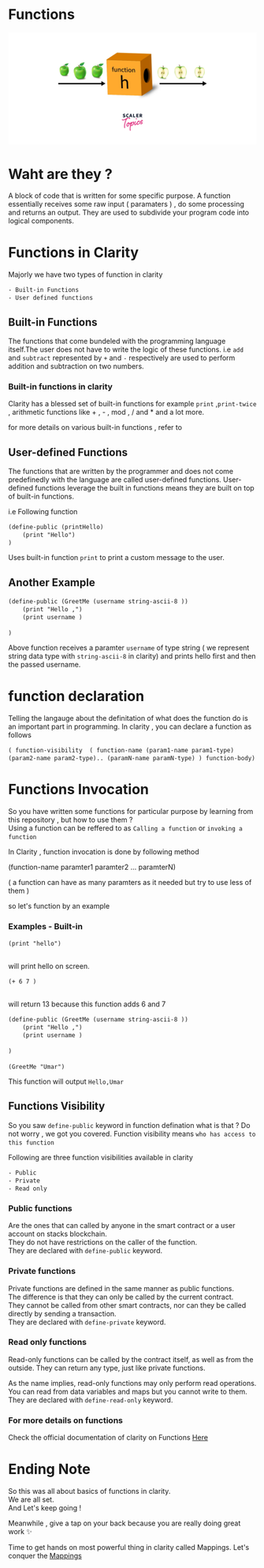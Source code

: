 # Functions
![Functions](./function-overview.webp)

# Waht are they ?
A block of code that is written for some specific purpose.
A function essentially receives some raw input ( paramaters ) , do some processing and returns an output.
They are used to subdivide your program code into logical components.

# Functions in Clarity
Majorly we have two types of function in clarity

    - Built-in Functions
    - User defined functions
    
## Built-in Functions 
The functions that come bundeled with the programming language itself.The user does not have to write the logic of these functions.
i.e `add` and `subtract` represented by `+` and `-` respectively are used to perform addition and subtraction on two numbers. 

### Built-in functions in clarity
Clarity has a blessed set of built-in functions for example
`print` ,`print-twice` , arithmetic functions like + , - , mod , /  and * and a lot more.

for more details on various built-in functions , refer to 


## User-defined Functions 
The functions that are written by the programmer and does not come predefinedly with the language are called user-defined functions.
User-defined functions leverage the built in functions means they are built on top of built-in functions.

i.e Following function

```clarity
(define-public (printHello)
    (print "Hello")
)
```

Uses built-in function `print` to print a custom message to the user.

## Another Example

```clarity
(define-public (GreetMe (username string-ascii-8 ))
    (print "Hello ,")
    (print username )
    
)
```
Above function receives a paramter `username` of type string ( we represent string data type with `string-ascii-8` in clarity)
and prints hello first and then the passed username.


# function declaration 

Telling the langauge about the definitation of what does the function do is an important part in programming.
In clarity , you can declare a function as follows

```clarity
( function-visibility  ( function-name (param1-name param1-type) (param2-name param2-type).. (paramN-name paramN-type) ) function-body)
```

# Functions Invocation
So you have written some functions for particular purpose by learning from this repository , but how to use them ?
<br/>
Using a function can be reffered to as `Calling a function` or `invoking a function`


In Clarity , function invocation is done by following method

(function-name paramter1 paramter2 ... paramterN)

( a function can have as many paramters as it needed but try to use less of them )

so let's function by an example

### Examples - Built-in

```clarity
(print "hello")  
  
  ```
will print hello on screen.
```clarity
(+ 6 7 )  
  
  ```

will return 13 because this function adds 6 and 7


```clarity
(define-public (GreetMe (username string-ascii-8 ))
    (print "Hello ,")
    (print username )
    
)

(GreetMe "Umar")

```

This function will output `Hello,Umar`


## Functions Visibility
So you saw `define-public` keyword in function defination what is that ?
Do not worry , we got you covered.
Function visibility means `who has access to this function`

Following are three function visibilities available in clarity
    
    - Public
    - Private
    - Read only
    
### Public functions 
Are the ones that can called by anyone in the smart contract or a user account on stacks blockchain. <br/>
They do not have restrictions on the caller of the function. <br/>
They are declared with `define-public` keyword.

### Private functions 
Private functions are defined in the same manner as public functions.<br/>
The difference is that they can only be called by the current contract. <br/>
They cannot be called from other smart contracts, nor can they be called directly by sending a transaction. <br/>
They are declared with `define-private` keyword.

### Read only functions
Read-only functions can be called by the contract itself, as well as from the outside. They can return any type, just like private functions.

As the name implies, read-only functions may only perform read operations.<br/>
You can read from data variables and maps but you cannot write to them.
They are declared with `define-read-only` keyword.

### For more details on functions
Check the official documentation of clarity on Functions [Here](https://book.clarity-lang.org/ch05-00-functions.html)

# Ending Note 
So this was all about basics of functions in clarity.<br/>
We are all set. <br/>
And Let's keep going ! <br/>

Meanwhile , give a tap on your back because you are really doing great work ✨ <br/>

Time to get hands on most powerful thing in clarity called Mappings. Let's conquer the [Mappings](./Mappings.md)
